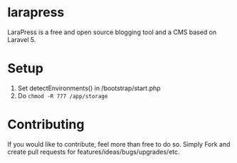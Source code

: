 larapress
=========

LaraPress is a free and open source blogging tool and a CMS based on Laravel 5.

Setup
=====

1. Set detectEnvironments() in /bootstrap/start.php
2. Do `chmod -R 777 /app/storage`

Contributing
============

If you would like to contribute, feel more than free to do so. Simply Fork and create pull requests for features/ideas/bugs/upgrades/etc. 

